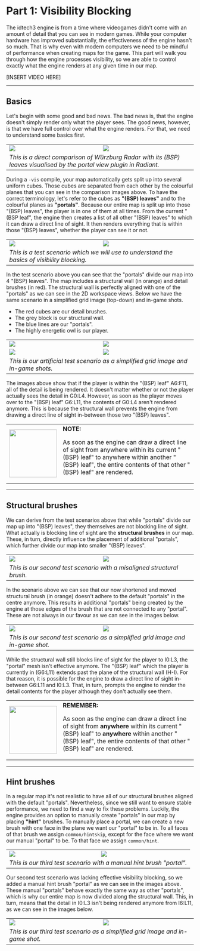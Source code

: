 Part 1: Visibility Blocking
=========

The idtech3 engine is from a time where videogames didn't come with an amount of detail that you can see in modern games. While your computer hardware has improved substantially, the effectiveness of the engine hasn't so much. That is why even with modern computers we need to be mindful of performance when creating maps for the game. 
This part will walk you through how the engine processes visibility, so we are able to control exactly what the engine renders at any given time in our map.

[INSERT VIDEO HERE]

______________________
Basics
------
Let's begin with some good and bad news. The bad news is, that the engine doesn't simply render only what the player sees. The good news, however, is that we have full control over what the engine renders. For that, we need to understand some basics first.

<table>
 <tr>
  <td><img src="https://raw.githubusercontent.com/realkemon/home/master/pages/tut_part1/map.png"></td>
  <td><img src="https://raw.githubusercontent.com/realkemon/home/master/pages/tut_part1/map_vis.png"></td>
 </tr>
 <tr>
  <td colspan="2"><i>This is a direct comparison of Würzburg Radar with its (BSP) leaves visualised by the portal view plugin in Radiant.</i></td>
 </tr>
</table>

During a `-vis` compile, your map automatically gets split up into several uniform cubes. Those cubes are separated from each other by the colourful planes that you can see in the comparison images above. To have the correct terminology, let's refer to the cubes as **"(BSP) leaves"** and to the colourful planes as **"portals"**.
Because our entire map is split up into those "(BSP) leaves", the player is in one of them at all times. From the current "(BSP leaf", the engine then creates a list of all other "(BSP) leaves" to which it can draw a direct line of sight. It then renders everything that is within those "(BSP) leaves", whether the player can see it or not.

<table>
 <tr>
  <td><img src="https://raw.githubusercontent.com/realkemon/home/master/pages/tut_part1/scenario1.png"></td>
  <td><img src="https://raw.githubusercontent.com/realkemon/home/master/pages/tut_part1/scenario1_vis.png"></td>
 </tr>
 <tr>
  <td colspan="2"><i>This is a test scenario which we will use to understand the basics of visibility blocking.</i></td>
 </tr>
</table>

In the test scenario above you can see that the "portals" divide our map into 4 "(BSP) leaves". The map includes a structural wall (in orange) and detail brushes (in red). The structural wall is perfectly aligned with one of the "portals" as we can see in the 2D workspace views. Below we have the same scenario in a simplified grid image (top-down) and in-game shots.
* The red cubes are our detail brushes.
* The grey block is our structural wall.
* The blue lines are our "portals".
* The highly energetic owl is our player.

<table>
 <tr>
  <td><img src="https://raw.githubusercontent.com/realkemon/home/master/pages/tut_part1/scenario1_grid1.jpg"></td>
  <td><img src="https://raw.githubusercontent.com/realkemon/home/master/pages/tut_part1/scenario1_grid2.jpg"></td>
 </tr>
 <tr>
  <td><img src="https://raw.githubusercontent.com/realkemon/home/master/pages/tut_part1/shot0000.png"></td>
  <td><img src="https://raw.githubusercontent.com/realkemon/home/master/pages/tut_part1/shot0001.png"></td>
 </tr>
 <tr>
  <td colspan="2"><i>This is our artificial test scenario as a simplified grid image and in-game shots.</i></td>
 </tr>
</table>

The images above show that if the player is within the "(BSP) leaf" A6:F11, all of the detail is being rendered. It doesn't matter whether or not the player actually sees the detail in G0:L4. However, as soon as the player moves over to the "(BSP) leaf" G6:L11, the contents of G0:L4 aren't rendered anymore. This is because the structural wall prevents the engine from drawing a direct line of sight in-between those two "(BSP) leaves".

<table>
 <tr>
  <td><img src="https://raw.githubusercontent.com/realkemon/home/master/gfx/avatar.png" width="128"> </td>
  <td><b>NOTE:</b><p>As soon as the engine can draw a direct line of sight from anywhere within its current "(BSP) leaf" to anywhere within another "(BSP) leaf", the entire contents of that other "(BSP) leaf" are rendered.</p></td>
 </tr>
</table>

______________________
Structural brushes
------
We can derive from the test scenarios above that while "portals" divide our map up into "(BSP) leaves", they themselves are not blocking line of sight. What actually is blocking line of sight are the **structural brushes** in our map. These, in turn, directly influence the placement of additional "portals", which further divide our map into smaller "(BSP) leaves". 
 
<table>
 <tr>
  <td><img src="https://raw.githubusercontent.com/realkemon/home/master/pages/tut_part1/scenario2.png"></td>
  <td><img src="https://raw.githubusercontent.com/realkemon/home/master/pages/tut_part1/scenario2_vis.png"></td>
 </tr>
 <tr>
  <td colspan="2"><i>This is our second test scenario with a misaligned structural brush.</i></td>
 </tr>
</table>

In the scenario above we can see that our now shortened and moved structural brush (in orange) doesn't adhere to the default "portals" in the centre anymore. This results in additional "portals" being created by the engine at those edges of the brush that are not connected to any "portal". These are not always in our favour as we can see in the images below.
<table>
 <tr>
  <td><img src="https://raw.githubusercontent.com/realkemon/home/master/pages/tut_part1/scenario2_grid.jpg"></td>
  <td><img src="https://raw.githubusercontent.com/realkemon/home/master/pages/tut_part1/shot0002.png"></td>
 </tr>
 <tr>
  <td colspan="2"><i>This is our second test scenario as a simplified grid image and in-game shot.</i></td>
 </tr>
</table>

While the structural wall still blocks line of sight for the player to I0:L3, the "portal" mesh isn't effective anymore. 
The "(BSP) leaf" which the player is currently in (G6:L11) extends past the plane of the structural wall (H-I). For that reason, it is possible for the engine to draw a direct line of sight in-between G6:L11 and I0:L3. That, in turn, prompts the engine to render the detail contents for the player although they don't actually see them.
<table>
 <tr>
  <td><img src="https://raw.githubusercontent.com/realkemon/home/master/gfx/avatar.png" width="128"> </td>
  <td><b>REMEMBER:</b><p>As soon as the engine can draw a direct line of sight from <b>anywhere</b> within its current "(BSP) leaf" to <b>anywhere</b> within another "(BSP) leaf", the entire contents of that other "(BSP) leaf" are rendered.</p></td>
 </tr>
</table>

______________________
Hint brushes
------

In a regular map it's not realistic to have all of our structural brushes aligned with the default "portals". Nevertheless, since we still want to ensure stable performance, we need to find a way to fix these problems. Luckily, the engine provides an option to manually create "portals" in our map by placing **"hint"** brushes. 
To manually place a portal, we can create a new brush with one face in the plane we want our "portal" to be in. To all faces of that brush we assign `common/hintskip`, except for the face where we want our manual "portal" to be. To that face we assign `common/hint`.
<table>
 <tr>
  <td><img src="https://raw.githubusercontent.com/realkemon/home/master/pages/tut_part1/scenario3.png"></td>
  <td><img src="https://raw.githubusercontent.com/realkemon/home/master/pages/tut_part1/scenario3_vis.png"></td>
 </tr>
 <tr>
  <td colspan="2"><i>This is our third test scenario with a manual hint brush "portal".</i></td>
 </tr>
</table>

Our second test scenario was lacking effective visibility blocking, so we added a manual hint brush "portal" as we can see in the images above. These manual "portals" behave exactly the same way as other "portals", which is why our entire map is now divided along the structural wall. This, in turn, means that the detail in I0:L3 isn't being rendered anymore from I6:L11, as we can see in the images below.

<table>
 <tr>
  <td><img src="https://raw.githubusercontent.com/realkemon/home/master/pages/tut_part1/scenario3_grid.jpg"></td>
  <td><img src="https://raw.githubusercontent.com/realkemon/home/master/pages/tut_part1/shot0003.png"></td>
 </tr>
 <tr>
  <td colspan="2"><i>This is our third test scenario as a simplified grid image and in-game shot.</i></td>
 </tr>
</table>



